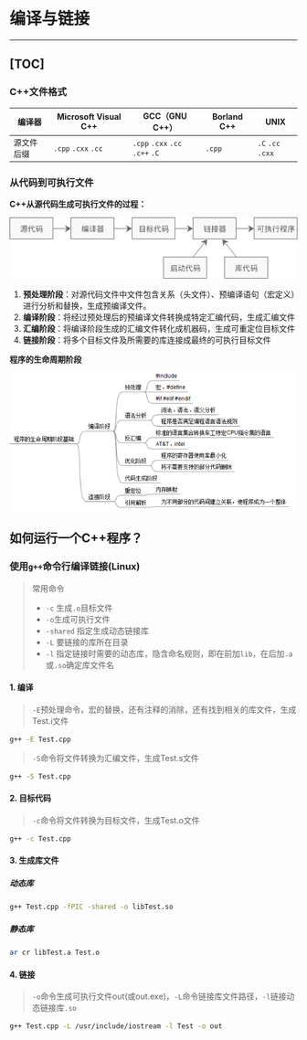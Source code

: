 # 编译与链接
---
[TOC]
---




### C++文件格式
| 编译器 | Microsoft Visual C++ | GCC（GNU C++）       | Borland C++ | UNIX       |
| ------ | -------------------- | -------------------- | ----------- | ---------- |
| 源文件后缀   | `.cpp` `.cxx` `.cc`         | `.cpp` `.cxx` `.cc` `.c++` `.C` | `.cpp`        | `.C` `.cc` `.cxx` |
### 从代码到可执行文件

**C++从源代码生成可执行文件的过程：**

![20190813152426.png](https://raw.githubusercontent.com/itisl/Pic_Bed/master/img/20190813152426.png)

1. **预处理阶段**：对源代码文件中文件包含关系（头文件）、预编译语句（宏定义）进行分析和替换，生成预编译文件。 
2. **编译阶段**：将经过预处理后的预编译文件转换成特定汇编代码，生成汇编文件 
3. **汇编阶段**：将编译阶段生成的汇编文件转化成机器码，生成可重定位目标文件 
4. **链接阶段**：将多个目标文件及所需要的库连接成最终的可执行目标文件


**程序的生命周期阶段**

![20190917163730.png](https://raw.githubusercontent.com/itisl/Pic_Bed/master/img/20190917163730.png)

## 如何运行一个C++程序？

### 使用`g++`命令行编译链接(Linux)
> 常用命令
> - `-c` 生成`.o`目标文件
> - `-o`生成可执行文件
> - `-shared` 指定生成动态链接库
> - `-L` 要链接的库所在目录
> - `-l` 指定链接时需要的动态库，隐含命名规则，即在前加`lib`，在后加`.a`或`.so`确定库文件名
#### 1. 编译
> `-E`预处理命令，宏的替换，还有注释的消除，还有找到相关的库文件，生成Test.i文件
```sh
g++ -E Test.cpp
```
> `-S`命令将文件转换为汇编文件，生成Test.s文件
```sh
g++ -S Test.cpp
```
#### 2. 目标代码
> `-c`命令将文件转换为目标文件，生成Test.o文件

```sh
g++ -c Test.cpp
```
#### 3. 生成库文件
##### 动态库
```sh
g++ Test.cpp -fPIC -shared -o libTest.so
```
##### 静态库
```sh
ar cr libTest.a Test.o
```

#### 4. 链接
> `-o`命令生成可执行文件out(或out.exe)，`-L`命令链接库文件路径，`-l`链接动态链接库`.so`

```sh
g++ Test.cpp -L /usr/include/iostream -l Test -o out
```

